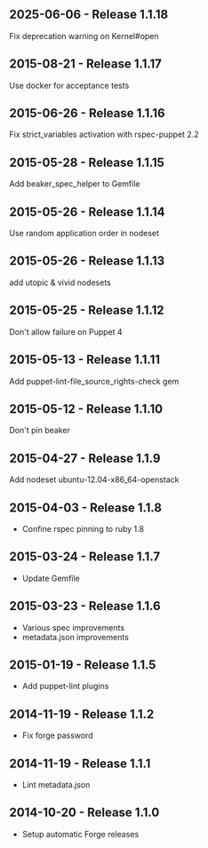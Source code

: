 ## 2025-06-06 - Release 1.1.18

Fix deprecation warning on Kernel#open

## 2015-08-21 - Release 1.1.17

Use docker for acceptance tests

## 2015-06-26 - Release 1.1.16

Fix strict_variables activation with rspec-puppet 2.2

## 2015-05-28 - Release 1.1.15

Add beaker_spec_helper to Gemfile

## 2015-05-26 - Release 1.1.14

Use random application order in nodeset

## 2015-05-26 - Release 1.1.13

add utopic & vivid nodesets

## 2015-05-25 - Release 1.1.12

Don't allow failure on Puppet 4

## 2015-05-13 - Release 1.1.11

Add puppet-lint-file_source_rights-check gem

## 2015-05-12 - Release 1.1.10

Don't pin beaker

## 2015-04-27 - Release 1.1.9

Add nodeset ubuntu-12.04-x86_64-openstack

## 2015-04-03 - Release 1.1.8

- Confine rspec pinning to ruby 1.8

## 2015-03-24 - Release 1.1.7

- Update Gemfile

## 2015-03-23 - Release 1.1.6

- Various spec improvements
- metadata.json improvements

## 2015-01-19 - Release 1.1.5

- Add puppet-lint plugins

## 2014-11-19 - Release 1.1.2

- Fix forge password

## 2014-11-19 - Release 1.1.1

- Lint metadata.json

## 2014-10-20 - Release 1.1.0

- Setup automatic Forge releases

